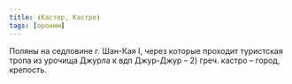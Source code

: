 ```yaml
---
title: ⦗Кастор, Кастро⦘
tags: [ороним]
---
```


Поляны на седловине г. Шан-Кая I, через которые проходит туристская тропа из
урочища Джурла к вдп Джур-Джур – 2) греч. кастро – город, крепость.
